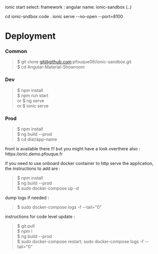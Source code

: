 ionic start
select:
framework : angular
name: ionic-sandbox
(..)

cd ionic-sndbox
code .
ionic serve --no-open --port=8100


# Deployment

### Common
> $ git clone git@github.com:pfouque06/ionic-sandbox.git  
> $ cd Angular-Material-Showroom  

### Dev
> $ npm install  
> $ npm run start  
or 
> $ ng serve  
or 
> $ ionic serve    

### Prod
> $ npm install  
> $ ng build --prod  
> $ cd dist/app-name  

front is available there !!!
but you might have a look overthere also : https:/ionic.demo.pfouque.fr

if you need to use onboard docker container to http serve the application, the instructions to add are :
> $ npm install  
> $ ng build --prod  
> $ sudo docker-compose up -d  

dump logs if needed :
> $ sudo docker-compose logs -f  --tail="0"

instructions for code level update :
> $ git pull  
> $ npm i  
> $ ng build --prod   
> $ sudo docker-compose restart; sudo docker-compose logs -f --tail="0"  

